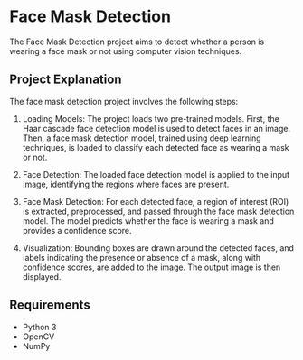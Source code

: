 # Face Mask Detection

The Face Mask Detection project aims to detect whether a person is wearing a face mask or not using computer vision techniques.

## Project Explanation

The face mask detection project involves the following steps:

1. Loading Models: The project loads two pre-trained models. First, the Haar cascade face detection model is used to detect faces in an image. Then, a face mask detection model, trained using deep learning techniques, is loaded to classify each detected face as wearing a mask or not.

2. Face Detection: The loaded face detection model is applied to the input image, identifying the regions where faces are present.

3. Face Mask Detection: For each detected face, a region of interest (ROI) is extracted, preprocessed, and passed through the face mask detection model. The model predicts whether the face is wearing a mask and provides a confidence score.

4. Visualization: Bounding boxes are drawn around the detected faces, and labels indicating the presence or absence of a mask, along with confidence scores, are added to the image. The output image is then displayed.

## Requirements

- Python 3
- OpenCV
- NumPy


